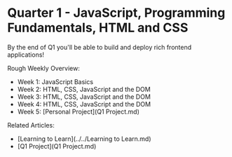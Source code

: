 # Quarter 1 - JavaScript, Programming Fundamentals, HTML and CSS

By the end of Q1 you'll be able to build and deploy rich frontend applications!

Rough Weekly Overview:

- Week 1: JavaScript Basics
- Week 2: HTML, CSS, JavaScript and the DOM
- Week 3: HTML, CSS, JavaScript and the DOM
- Week 4: HTML, CSS, JavaScript and the DOM
- Week 5: [Personal Project](Q1 Project.md)

Related Articles:

- [Learning to Learn](../../Learning to Learn.md)
- [Q1 Project](Q1 Project.md)
